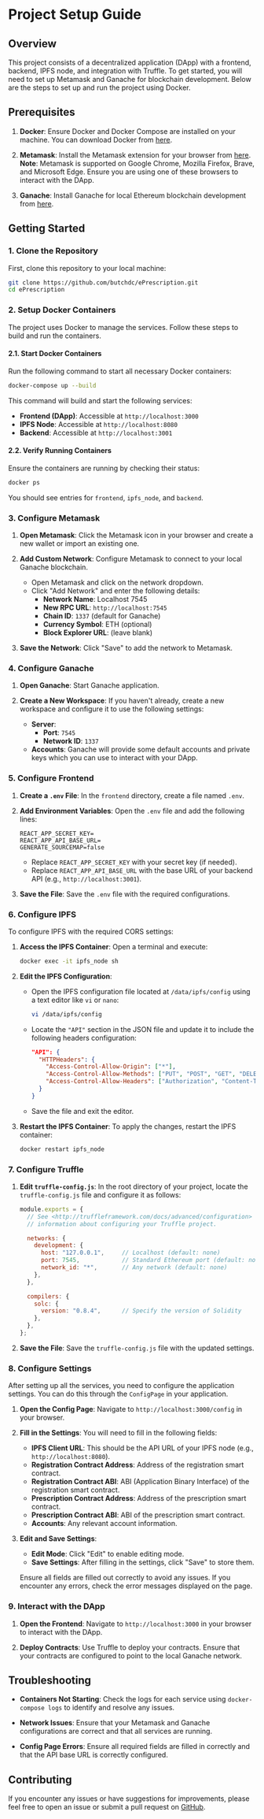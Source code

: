 # Project Setup Guide

## Overview

This project consists of a decentralized application (DApp) with a frontend, backend, IPFS node, and integration with Truffle. To get started, you will need to set up Metamask and Ganache for blockchain development. Below are the steps to set up and run the project using Docker.

## Prerequisites

1. **Docker**: Ensure Docker and Docker Compose are installed on your machine. You can download Docker from [here](https://www.docker.com/get-started).

2. **Metamask**: Install the Metamask extension for your browser from [here](https://metamask.io/download.html).  **Note**: Metamask is supported on Google Chrome, Mozilla Firefox, Brave, and Microsoft Edge. Ensure you are using one of these browsers to interact with the DApp.

4. **Ganache**: Install Ganache for local Ethereum blockchain development from [here](https://www.trufflesuite.com/ganache).

## Getting Started

### 1. Clone the Repository

First, clone this repository to your local machine:

```bash
git clone https://github.com/butchdc/ePrescription.git
cd ePrescription
```

### 2. Setup Docker Containers

The project uses Docker to manage the services. Follow these steps to build and run the containers.

#### 2.1. Start Docker Containers

Run the following command to start all necessary Docker containers:

```bash
docker-compose up --build
```

This command will build and start the following services:

- **Frontend (DApp)**: Accessible at `http://localhost:3000`
- **IPFS Node**: Accessible at `http://localhost:8080`
- **Backend**: Accessible at `http://localhost:3001`

#### 2.2. Verify Running Containers

Ensure the containers are running by checking their status:

```bash
docker ps
```

You should see entries for `frontend`, `ipfs_node`, and `backend`.

### 3. Configure Metamask

1. **Open Metamask**: Click the Metamask icon in your browser and create a new wallet or import an existing one.

2. **Add Custom Network**: Configure Metamask to connect to your local Ganache blockchain.

   - Open Metamask and click on the network dropdown.
   - Click "Add Network" and enter the following details:
     - **Network Name**: Localhost 7545
     - **New RPC URL**: `http://localhost:7545`
     - **Chain ID**: `1337` (default for Ganache)
     - **Currency Symbol**: ETH (optional)
     - **Block Explorer URL**: (leave blank)

3. **Save the Network**: Click "Save" to add the network to Metamask.

### 4. Configure Ganache

1. **Open Ganache**: Start Ganache application.

2. **Create a New Workspace**: If you haven't already, create a new workspace and configure it to use the following settings:
   - **Server**:
     - **Port**: `7545`
     - **Network ID**: `1337`
   - **Accounts**: Ganache will provide some default accounts and private keys which you can use to interact with your DApp.

### 5. Configure Frontend

1. **Create a `.env` File**: In the `frontend` directory, create a file named `.env`.

2. **Add Environment Variables**: Open the `.env` file and add the following lines:

   ```plaintext
   REACT_APP_SECRET_KEY=
   REACT_APP_API_BASE_URL=
   GENERATE_SOURCEMAP=false
   ```

   - Replace `REACT_APP_SECRET_KEY` with your secret key (if needed).
   - Replace `REACT_APP_API_BASE_URL` with the base URL of your backend API (e.g., `http://localhost:3001`).

3. **Save the File**: Save the `.env` file with the required configurations.

### 6. Configure IPFS

To configure IPFS with the required CORS settings:

1. **Access the IPFS Container**: Open a terminal and execute:

   ```bash
   docker exec -it ipfs_node sh
   ```

2. **Edit the IPFS Configuration**:

   - Open the IPFS configuration file located at `/data/ipfs/config` using a text editor like `vi` or `nano`:

     ```bash
     vi /data/ipfs/config
     ```

   - Locate the `"API"` section in the JSON file and update it to include the following headers configuration:

     ```json
     "API": {
       "HTTPHeaders": {
         "Access-Control-Allow-Origin": ["*"],
         "Access-Control-Allow-Methods": ["PUT", "POST", "GET", "DELETE", "OPTIONS"],
         "Access-Control-Allow-Headers": ["Authorization", "Content-Type"]
       }
     }
     ```

   - Save the file and exit the editor.

3. **Restart the IPFS Container**: To apply the changes, restart the IPFS container:

   ```bash
   docker restart ipfs_node
   ```

### 7. Configure Truffle

1. **Edit `truffle-config.js`**: In the root directory of your project, locate the `truffle-config.js` file and configure it as follows:

   ```javascript
   module.exports = {
     // See <http://truffleframework.com/docs/advanced/configuration> for more
     // information about configuring your Truffle project.

     networks: {
       development: {
         host: "127.0.0.1",     // Localhost (default: none)
         port: 7545,            // Standard Ethereum port (default: none)
         network_id: "*",       // Any network (default: none)
       },
     },

     compilers: {
       solc: {
         version: "0.8.4",      // Specify the version of Solidity
       },
     },
   };
   ```

2. **Save the File**: Save the `truffle-config.js` file with the updated settings.

### 8. Configure Settings

After setting up all the services, you need to configure the application settings. You can do this through the `ConfigPage` in your application.

1. **Open the Config Page**: Navigate to `http://localhost:3000/config` in your browser.

2. **Fill in the Settings**: You will need to fill in the following fields:

   - **IPFS Client URL**: This should be the API URL of your IPFS node (e.g., `http://localhost:8080`).
   - **Registration Contract Address**: Address of the registration smart contract.
   - **Registration Contract ABI**: ABI (Application Binary Interface) of the registration smart contract.
   - **Prescription Contract Address**: Address of the prescription smart contract.
   - **Prescription Contract ABI**: ABI of the prescription smart contract.
   - **Accounts**: Any relevant account information.

3. **Edit and Save Settings**:

   - **Edit Mode**: Click "Edit" to enable editing mode.
   - **Save Settings**: After filling in the settings, click "Save" to store them. 

   Ensure all fields are filled out correctly to avoid any issues. If you encounter any errors, check the error messages displayed on the page.

### 9. Interact with the DApp

1. **Open the Frontend**: Navigate to `http://localhost:3000` in your browser to interact with the DApp.

2. **Deploy Contracts**: Use Truffle to deploy your contracts. Ensure that your contracts are configured to point to the local Ganache network.

## Troubleshooting

- **Containers Not Starting**: Check the logs for each service using `docker-compose logs` to identify and resolve any issues.

- **Network Issues**: Ensure that your Metamask and Ganache configurations are correct and that all services are running.

- **Config Page Errors**: Ensure all required fields are filled in correctly and that the API base URL is correctly configured.

## Contributing

If you encounter any issues or have suggestions for improvements, please feel free to open an issue or submit a pull request on [GitHub](https://github.com/butchdc/ePrescription).

